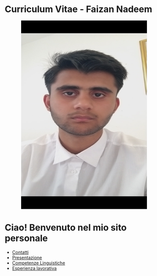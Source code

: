 <p style="text-align: center;">
 
  # Curriculum Vitae - Faizan Nadeem
</p>

<p style="text-align: center;">
  <img height="600" width="400" src="https://raw.githubusercontent.com/faizan-nd/faizan-nd.github.io/main/foto_CV.jpg" alt="Faizan's Photo">
</p>

# Ciao! Benvenuto nel mio sito personale
* [Contatti](README2.md)
* [Presentazione](README3.md)
* [Competenze Linguistiche](README4.md)
* [Esperienza lavorativa](README5.md)
